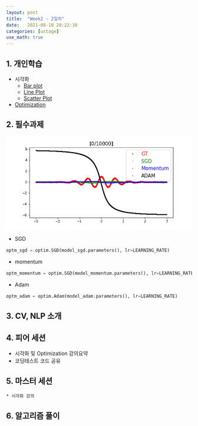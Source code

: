 ```yaml
---
layout: post
title:  "Week2 - 2일차"
date:   2021-08-10 20:22:30
categories: [ustage]
use_math: true
---
```


## 1. 개인학습
* 시각화
	* [Bar plot](https://kyunghyunlim.github.io/ml_ai/2021/08/10/vizbar.html)
	* [Line Plot](https://kyunghyunlim.github.io/ml_ai/2021/08/10/vizline.html)
	* [Scatter Plot](https://kyunghyunlim.github.io/ml_ai/2021/08/10/vizsc.html)
* [Optimization](https://kyunghyunlim.github.io/ml_ai/2021/08/10/Optimization.html)

## 2. 필수과제
![](/assets/image/ustage/w2_day2_10.gif)
* SGD
```python
optm_sgd = optim.SGD(model_sgd.parameters(), lr=LEARNING_RATE)
```

* momentum
```python
optm_momentum = optim.SGD(model_momentum.parameters(), lr=LEARNING_RATE,momentum=0.9)
```
* Adam
```python
optm_adam = optim.Adam(model_adam.parameters(), lr=LEARNING_RATE)
```

## 3. CV, NLP 소개

## 4. 피어 세션
* 시각화 및 Optimization 강의요약
* 코딩테스트 코드 공유

## 5. 마스터 세션
	* 시각화 강의

## 6. 알고리즘 풀이